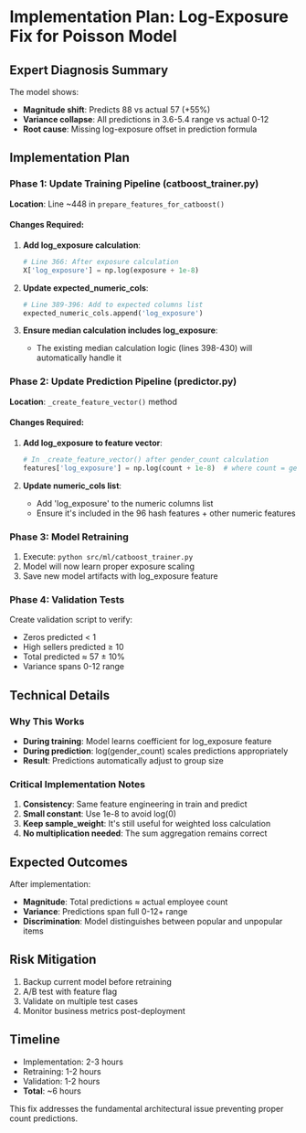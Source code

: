 # Implementation Plan: Log-Exposure Fix for Poisson Model

## Expert Diagnosis Summary
The model shows:
- **Magnitude shift**: Predicts 88 vs actual 57 (+55%)
- **Variance collapse**: All predictions in 3.6-5.4 range vs actual 0-12
- **Root cause**: Missing log-exposure offset in prediction formula

## Implementation Plan

### Phase 1: Update Training Pipeline (catboost_trainer.py)
**Location**: Line ~448 in `prepare_features_for_catboost()`

#### Changes Required:
1. **Add log_exposure calculation**:
   ```python
   # Line 366: After exposure calculation
   X['log_exposure'] = np.log(exposure + 1e-8)
   ```

2. **Update expected_numeric_cols**:
   ```python
   # Line 389-396: Add to expected columns list
   expected_numeric_cols.append('log_exposure')
   ```

3. **Ensure median calculation includes log_exposure**:
   - The existing median calculation logic (lines 398-430) will automatically handle it

### Phase 2: Update Prediction Pipeline (predictor.py)
**Location**: `_create_feature_vector()` method

#### Changes Required:
1. **Add log_exposure to feature vector**:
   ```python
   # In _create_feature_vector() after gender_count calculation
   features['log_exposure'] = np.log(count + 1e-8)  # where count = gender_counts[gender]
   ```

2. **Update numeric_cols list**:
   - Add 'log_exposure' to the numeric columns list
   - Ensure it's included in the 96 hash features + other numeric features

### Phase 3: Model Retraining
1. Execute: `python src/ml/catboost_trainer.py`
2. Model will now learn proper exposure scaling
3. Save new model artifacts with log_exposure feature

### Phase 4: Validation Tests
Create validation script to verify:
- Zeros predicted < 1
- High sellers predicted ≥ 10  
- Total predicted ≈ 57 ± 10%
- Variance spans 0-12 range

## Technical Details

### Why This Works
- **During training**: Model learns coefficient for log_exposure feature
- **During prediction**: log(gender_count) scales predictions appropriately
- **Result**: Predictions automatically adjust to group size

### Critical Implementation Notes
1. **Consistency**: Same feature engineering in train and predict
2. **Small constant**: Use 1e-8 to avoid log(0)
3. **Keep sample_weight**: It's still useful for weighted loss calculation
4. **No multiplication needed**: The sum aggregation remains correct

## Expected Outcomes
After implementation:
- **Magnitude**: Total predictions ≈ actual employee count
- **Variance**: Predictions span full 0-12+ range
- **Discrimination**: Model distinguishes between popular and unpopular items

## Risk Mitigation
1. Backup current model before retraining
2. A/B test with feature flag
3. Validate on multiple test cases
4. Monitor business metrics post-deployment

## Timeline
- Implementation: 2-3 hours
- Retraining: 1-2 hours
- Validation: 1-2 hours
- **Total**: ~6 hours

This fix addresses the fundamental architectural issue preventing proper count predictions.